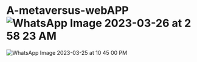 # A-metaversus-webAPP![WhatsApp Image 2023-03-26 at 2 58 23 AM](https://user-images.githubusercontent.com/113953006/227743056-48a9b539-7667-4e49-afa3-0a5d5232fdc3.jpeg)
![WhatsApp Image 2023-03-25 at 10 45 00 PM](https://user-images.githubusercontent.com/113953006/227743099-a01b4e8e-0311-4922-ab8a-b45f684b5371.jpeg)
